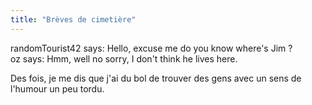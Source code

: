```yaml
---
title: "Brèves de cimetière"
---
```


randomTourist42 says: Hello, excuse me do you know where's Jim ?  
oz says: Hmm, well no sorry, I don't think he lives here.

Des fois, je me dis que j'ai du bol de trouver des gens avec un sens de
l'humour un peu tordu.

